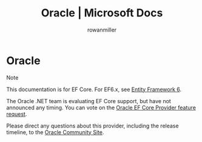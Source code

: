 ﻿---
title: Oracle | Microsoft Docs
author: rowanmiller
ms.author: divega

ms.date: 10/27/2016

ms.assetid: bb242065-234a-4a12-800f-3d086f4f134f
ms.technology: entity-framework-core
 
uid: core/providers/oracle/index
---
# Oracle

> [!NOTE]
> This documentation is for EF Core. For EF6.x, see [Entity Framework 6](../../../ef6/index.md).

The Oracle .NET team is evaluating EF Core support, but have not announced any timing. You can vote on the [Oracle EF Core Provider feature request](https://apex.oracle.com/pls/apex/f?p=18357:39:105422858407495::NO::P39_ID:28241).

Please direct any questions about this provider, including the release timeline, to the [Oracle Community Site](https://community.oracle.com/).
